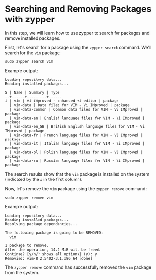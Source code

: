 # Searching and Removing Packages with zypper

In this step, we will learn how to use zypper to search for packages and remove installed packages.

First, let's search for a package using the `zypper search` command. We'll search for the `vim` package:

```
sudo zypper search vim
```

Example output:

```
Loading repository data...
Reading installed packages...

S | Name | Summary | Type
--+------+---------+------
i | vim | Vi IMproved - enhanced vi editor | package
  | vim-data | Data files for VIM - Vi IMproved | package
  | vim-data-common | Common data files for VIM - Vi IMproved | package
  | vim-data-en | English language files for VIM - Vi IMproved | package
  | vim-data-en_GB | British English language files for VIM - Vi IMproved | package
  | vim-data-fr | French language files for VIM - Vi IMproved | package
  | vim-data-it | Italian language files for VIM - Vi IMproved | package
  | vim-data-pl | Polish language files for VIM - Vi IMproved | package
  | vim-data-ru | Russian language files for VIM - Vi IMproved | package
```

The search results show that the `vim` package is installed on the system (indicated by the `i` in the first column).

Now, let's remove the `vim` package using the `zypper remove` command:

```
sudo zypper remove vim
```

Example output:

```
Loading repository data...
Reading installed packages...
Resolving package dependencies...

The following package is going to be REMOVED:
  vim

1 package to remove.
After the operation, 14.1 MiB will be freed.
Continue? [y/n/? shows all options] (y): y
Removing: vim-8.2.5402-3.1.x86_64 [done]
```

The `zypper remove` command has successfully removed the `vim` package from the system.
